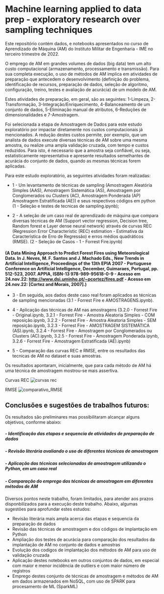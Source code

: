 # Machine learning applied to data prep - exploratory research over sampling techniques

Este repositório contém dados, e notebooks apresentados no curso de Aprendizado de Máquina (AM) do Instituto Militar de 
Engenharia - IME no terceiro trimestre de 2022.

O emprego de AM em grandes volumes de dados (big data) tem um alto custo computacional (armazenamento, processamento e 
transmissão). Para sua completa execução, o uso de métodos de AM implica em atividades de preparação que antecedem o 
desenvolvimento (definição do problema, identificação de recursos, preparação de dados, seleção de algoritmo, configuração, treino, testes e avaliação de acurácia) de um modelo de AM.

Estes atividades de preparação, em geral, são as seguintes: 1-Limpeza, 2-Transformação, 3-Integração/Enriquecimento, 4-Balanceamento
de um conjunto de dados, 5-Eliminação manual de atributos, 6-Reduções de dimensionalidades e 7-Amostragem.

Foi selecionada a etapa de Amostragem de Dados para este estudo exploratório por impactar diretamente nos custos
computacionais já mencionados. A redução destes custos permite, por exemplo, que um analista de dados execute diversas técnicas
de AM sobre uma mesma amostra, ou realize uma ampla validação cruzada, com tempo e custos reduzidos. Para isto, é necessario que 
a amostra seja confiável, ou seja, estatisticamente representativa e apresente resultados semelhantes de acurácia do conjunto de
dados, quando as mesmas técnicas forem aplicadas.

Para este estudo exploratório, as seguintes atividades foram realizadas:

- 1 - Um levantamento de técnicas de sampling (Amostragem Aleatória Simples (AAS), 
Amostragem Sistemática (AS), Amostragem por Conglomerados ou Clusters (AC), Amostragem Ponderada (AP) Amostragem 
Estratificada (AE)) e seus respectivos códigos em python (1 - Seleção e testes de tecnicas de sampling.ipynb);

- 2 - A seleção de um caso real de aprendizado de máquina que compara diversas técnicas de AM (Support vector regression, Decision tree, Random forest e Layer dense neural network) através de curvas REC 
(Regression Error Characteristic (REC) estimation - Estimativa da Característica de Erro  de Regressão) e erros médios 
quadráticos (RMSE). (2 - Seleção de Casos - 1 - Forrest Fire.ipynb)
#### (A Data Mining Approach to Predict Forest Fires using Meteorological Data. In J. Neves, M. F. Santos and J. Machado Eds., New Trends in Artificial Intelligence, Proceedings of the 13th EPIA 2007 - Portuguese Conference on Artificial Intelligence, December, Guimaraes, Portugal, pp. 512-523, 2007. APPIA, ISBN-13 978-989-95618-0-9 - Acesso em 24.nov.22: http://www.dsi.uminho.pt/~pcortez/fires.pdf - Acesso em 24.nov.22: [Cortez and Morais, 2007].) ####

- 3 - Em seguida, aos dados deste caso real foram aplicados as técnicas de sampling mencionadas (3.1 - Forrest Fire e AMOSTRAGENS.ipynb).

- 4 - Aplicação das técnicas de AM nas amostragens (3.2.0 - Forrest Fire - Original.ipynb, 3.2.1 - Forrest Fire - Amostra Aleatoria Simples - COM reposição.ipynb, 3.2.2 - Forrest Fire - Amostra Aleatoria Simples - SEM reposição.ipynb, 3.2.3 - Forrest Fire - AMOSTRAGEM SISTEMÁTICA (AS).ipynb, 3.2.4 - Forrest Fire - Amostragem por Conglomerados ou Clusters (AC).ipynb, 3.2.5 - Forrest Fire - Amostragem Ponderada.ipynb, 3.2.6 - Forrest Fire - Amostragem Estratificada (AE).ipynb)

- 5 - Comparação das curvas REC e RMSE, entre os resultados das tecnicas de AM no dataset e suas amostras.

Os resultados apontaram, inicialmente, que para cada método de AM há uma técnica de amostragem mostrou-se mais assertiva.

Curvas REC
![curvas rec](https://user-images.githubusercontent.com/69159671/204885003-7d74ee48-9b64-43ed-ae71-4dd4032a8c84.png)

RMSE
![comparativo_RMSE](https://user-images.githubusercontent.com/69159671/204885087-22e9c240-c8e8-4295-94a1-64407e00a268.png)

## Conclusões e sugestões de trabalhos futuros:

Os resultados são preliminares mas possibilitaram alcançar alguns objetivos, conforme abaixo:

##### - Identificação das etapas e sequencia de atividades de preparação de dados
##### - Revisão literária avaliando o uso de diferentes técnicas de amostragem
##### - Aplicação das técnicas selecionadas de amostragem utilizando o Python, em um caso real
##### - Comparação do emprego das técnicas de amostragem em diferentes métodos de AM

Diversos pontos neste trabalho, foram limitados, para atender aos prazos disponbilizados para a execução deste trabalho. Abaixo, algumas sugestões para aprofundar estes estudos:

- Revisão literária mais ampla acerca das etapas e sequencia da preparação de dados
- Revisão das técnicas de amostragem e dos códigos de implantação em Python
- Ampliação dos testes de acurácia para comparação dos resultados da implantação de AM no conjunto de dados e amostras
- Evolução dos codigos de implantação dos métodos de AM para uso de validação cruzada
- Aplicação destes notebooks em outros conjuntos de dados, em especial com maior e menor incidência de outliers e com maior número de registros
- Emprego destes conjunto de técnicas de amostragem e métodos de AM em dados armazenados em NoSQL, com uso de SPARK para procesamento de ML (SparkML)
